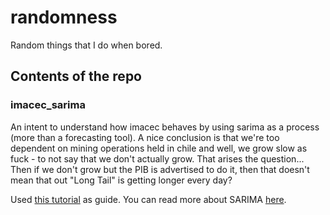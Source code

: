 # randomness
Random things that I do when bored.

## Contents of the repo

### imacec_sarima
An intent to understand how imacec behaves by using sarima as a process (more than a forecasting tool). A nice conclusion is that we're too dependent on mining operations held in chile and well, we grow slow as fuck - to not say that we don't actually grow. That arises the question... Then if we don't grow but the PIB is advertised to do it, then that doesn't mean that out "Long Tail" is getting longer every day?

Used [this tutorial](https://towardsdatascience.com/how-to-forecast-sales-with-python-using-sarima-model-ba600992fa7d) as guide. You can read more about SARIMA [here](http://halweb.uc3m.es/esp/Personal/personas/amalonso/esp/TSAtema6.pdf).